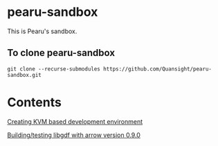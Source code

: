 # pearu-sandbox

This is Pearu's sandbox.

## To clone pearu-sandbox
```
git clone --recurse-submodules https://github.com/Quansight/pearu-sandbox.git
```

# Contents

[Creating KVM based development environment](kvm/README.md)

[Building/testing libgdf with arrow version 0.9.0](README-libgdf.md)

